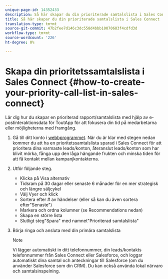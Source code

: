 ```yaml
---
unique-page-id: 14352433
description: Så här skapar du din prioriterade samtalslista i Sales Connect - Marketo Docs - Produktdokumentation
title: Så här skapar du din prioriterade samtalslista i Sales Connect
translation-type: tm+mt
source-git-commit: 47b2fee7d146c3dc558d4bbb10070683f4cdfd3d
workflow-type: tm+mt
source-wordcount: '226'
ht-degree: 0%

---
```



# Skapa din prioritetssamtalslista i Sales Connect {#how-to-create-your-priority-call-list-in-sales-connect}

Lär dig hur du skapar en prioriterad rapport/samtalslista med hjälp av e-postinteraktionsdata för ToutApp för att fokusera din tid på medarbetarna eller möjligheterna med framgång.

1. Gå till ditt konto i [webbprogrammet](http://toutapp.com/login). När du är klar med stegen nedan kommer du att ha en prioritetssamtalslista sparad i Sales Connect för att prioritera dina varmaste leads/konton, återanslut leads/konton som har blivit mörka, fånga upp den låga hängande frukten och minska tiden för att få kontakt mellan kampanjkontakterna.
1. Utför följande steg.

   * Klicka på Visa alternativ
   * Tidsram på 30 dagar eller senaste 6 månader för en mer strategisk och längre säljcykel
   * Välj Vyer och klick
   * Sortera efter # av händelser (eller så kan du även sortera efter&quot;Senaste&quot;)
   * Markera och ordna kolumner (se Recommendations nedan)
   * Skapa en större lista
   * Slutligt steg&quot;Spara&quot; med namnet&quot;Prioriterad samtalslista&quot;

1. Börja ringa och ansluta med din primära samtalslista

   >[!NOTE]
   >
   >Vi lägger automatiskt in ditt telefonnummer, din leads/kontakts telefonnummer från Sales Connect eller Salesforce, och loggar automatiskt dina samtal och anteckningar till Salesforce (om du använder Salesforce som din CRM). Du kan också använda lokal närvaro och samtalsinspelning.

